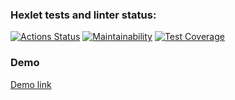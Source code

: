 ### Hexlet tests and linter status:
[![Actions Status](https://github.com/LexAeterna731/php-project-57/workflows/hexlet-check/badge.svg)](https://github.com/LexAeterna731/php-project-57/actions)
[![Maintainability](https://api.codeclimate.com/v1/badges/ba7e27a69dba45b86724/maintainability)](https://codeclimate.com/github/LexAeterna731/php-project-57/maintainability)
[![Test Coverage](https://api.codeclimate.com/v1/badges/ba7e27a69dba45b86724/test_coverage)](https://codeclimate.com/github/LexAeterna731/php-project-57/test_coverage)

### Demo
[Demo link](https://php-project-57-production-559d.up.railway.app/)